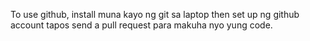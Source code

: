 To use github, install muna kayo ng git sa laptop then set up ng github account tapos send a pull request para makuha nyo yung code.
